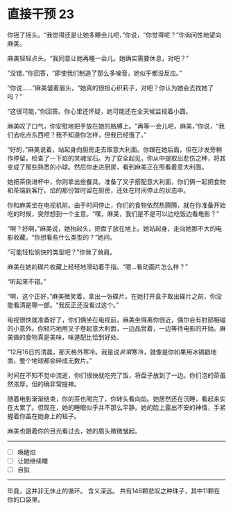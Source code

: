 # 直接干预 23

你摇了摇头。“我觉得还是让她多睡会儿吧，”你说，“你觉得呢？”你询问性地望向麻美。

麻美轻轻点头。“我同意让她再睡一会儿。她确实需要休息，对吧？”

“没错，”你回答，“即使我们制造了那么多噪音，她似乎都没反应。”

“你说……”麻美皱着眉头，“她真的很担心织莉子，对吧？你认为她会去找她了吗？”

“这很可能，”你回答。你心里还怀疑，她可能还在全天候监视着小圆。

麻美叹了口气，你安慰地把手放在她的胳膊上。“再等一会儿吧，麻美，”你说，“我们去吃点东西吧？我不知道你怎样，但我已经饿了。”

“好的，”麻美说着，站起身向厨房走去取意大利面。你跟在她后面，但在沙发旁稍作停留，检查了一下焰的灵魂宝石。为了安全起见，你从中提取出悲伤之种，将其变成了那些熟悉的小球。然后你走进厨房，看到麻美正在照看着意大利面。

她把茶倒进杯中，你则拿出些餐具。准备了叉子搭配意大利面，你们俩一起把食物和茶端到客厅。焰的那份暂时留在厨房，还处在时间停止的状态中。

你和麻美坐在电视机前。由于时间停止，你们的食物依然热腾腾，就在你准备开始吃的时候，突然想到一个主意。“嘿，麻美，我们是不是可以边吃饭边看电影？”

“啊？好啊，”麻美说，她抬起头，把盘子放在地上。她站起身，走向她那不大的电影收藏。“你想看些什么类型的？”她问。

“可能轻松愉快的类型吧？”你耸了耸肩。

麻美在她的碟片收藏上轻轻地滑动着手指。“嗯...看动画片怎么样？”

“听起来不错。”

“啊，这个正好，”麻美微笑着，拿出一张碟片。在她打开盒子取出碟片之前，你没能看清是哪一部。“我反正还没看过这个。”

电视很快就准备好了，你们俩坐在电视前，麻美坐得离你很近，偶尔会有肘部相碰的小意外。你轻巧地用叉子卷起意大利面，一边品尝着，一边等待电影的开始。麻美做的食物真是美味，味道配比恰到好处。

“12月16日的清晨，那天格外寒冷。我是说*非常*寒冷，就像是你如果用冰镐戳地面，整个地球都会碎成无数片。”

时间在不知不觉中流逝，你们很快就吃完了饭，将盘子放到了一边。你们泡的茶虽然浓厚，但的确非常提神。

随着电影渐渐结束，你的茶也喝完了，你转头看向焰。她居然还在沉睡，看起来实在太累了。但现在，她的睡眠似乎并不那么平静。她的脸上露出不安的神情，手紧握着你盖在她身上的毯子。

麻美也跟着你的目光看过去，她的眉头微微皱起。

---

- [ ] 唤醒焰
- [ ] 让她继续睡
- [ ] 自拟

---

毕竟，这并非无休止的循环。
含义深远。
共有146颗悲叹之种珠子，其中11颗在你的口袋里。
